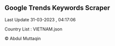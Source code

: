 

## Google Trends Keywords Scraper 
 
Last Update 31-03-2023 , 04:17:06

Country List :
VIETNAM.json



© Abdul Muttaqin 
